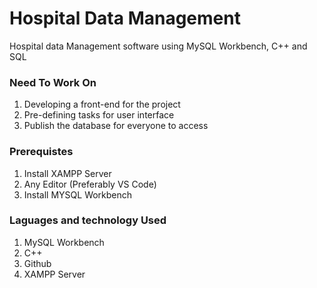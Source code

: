 <h1>Hospital Data Management</h1>

Hospital data Management software using MySQL Workbench, C++ and SQL

<h3>Need To Work On</h3>

1. Developing a front-end for the project
2. Pre-defining tasks for user interface
3. Publish the database for everyone to access

<h3>Prerequistes</h3>

1. Install XAMPP Server
2. Any Editor (Preferably VS Code)
3. Install MYSQL Workbench

<h3>Laguages and technology Used</h3>

1. MySQL Workbench
2. C++
3. Github
4. XAMPP Server


